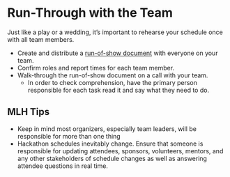 # Run-Through with the Team

Just like a play or a wedding, it’s important to rehearse your schedule once with all team members.

* Create and distribute a [run-of-show document](https://docs.google.com/spreadsheets/d/1e2B4-AYUU3Y0xFmiTGLYfRosP2IdXxF1Ud5GvGh-6cE/edit?usp=sharing) with everyone on your team. 
* Confirm roles and report times for each team member.
* Walk-through the run-of-show document on a call with your team.
  * In order to check comprehension, have the primary person responsible for each task read it and say what they need to do. 

## MLH Tips

* Keep in mind most organizers, especially team leaders, will be responsible for more than one thing
* Hackathon schedules inevitably change. Ensure that someone is responsible for updating attendees, sponsors, volunteers, mentors, and any other stakeholders of schedule changes as well as answering attendee questions in real time.



